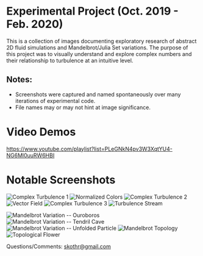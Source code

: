 # Experimental Project (Oct. 2019 - Feb. 2020)
This is a collection of images documenting exploratory research of abstract 2D fluid simulations and Mandelbrot/Julia Set variations.
The purpose of this project was to visually understand and explore complex numbers and their relationship to turbulence at an intuitive level. 

## Notes:
* Screenshots were captured and named spontaneously over many iterations of experimental code.
* File names may or may not hint at image significance.

# Video Demos
https://www.youtube.com/playlist?list=PLeGNkN4pv3W3XqtYU4-NG6Ml0uuRW6HBI

# Notable Screenshots
![Complex Turbulence 1](https://raw.githubusercontent.com/skothr/fluid-experiments/master/fluid-simulations/experimental-complex-fluid/fluid-turbulance11.png)
![Normalized Colors](https://raw.githubusercontent.com/skothr/fluid-experiments/master/fluid-simulations/experimental-complex-fluid/complex-fluid-log-normalized1.png)
![Complex Turbulence 2](https://raw.githubusercontent.com/skothr/fluid-experiments/master/fluid-simulations/experimental-complex-fluid/fluid-turbulance14.png)
![Vector Field](https://raw.githubusercontent.com/skothr/fluid-experiments/master/fluid-simulations/navier-stokes-fluid/fluid-vector-field.png)
![Complex Turbulence 3](https://raw.githubusercontent.com/skothr/fluid-experiments/master/fluid-simulations/experimental-complex-fluid/complex-fluid-vortex3.png)
![Turbulence Stream](https://raw.githubusercontent.com/skothr/fluid-experiments/master/fluid-simulations/experimental-complex-fluid/fluid-turbulance5-pressure.png)

![Mandelbrot Variation -- Ouroboros](https://raw.githubusercontent.com/skothr/fluid-experiments/master/mandelbrot-set/3d-galaxy-spirals1.png)
![Mandelbrot Variation -- Tendril Cave](https://raw.githubusercontent.com/skothr/fluid-experiments/master/mandelbrot-set/3d-tendril-cave2.png)
![Mandelbrot Variation -- Unfolded Particle](https://raw.githubusercontent.com/skothr/fluid-experiments/master/mandelbrot-set/confined-particle1.png)
![Mandelbrot Topology](https://raw.githubusercontent.com/skothr/fluid-experiments/master/mandelbrot-set/topology2.png)
![Topological Flower](https://raw.githubusercontent.com/skothr/fluid-experiments/master/mandelbrot-set/topology-fluid-flower1.png)

Questions/Comments: skothr@gmail.com
